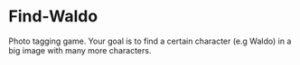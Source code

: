 # Find-Waldo
Photo tagging game. Your goal is to find a certain character (e.g Waldo) in a big image with many more characters.
